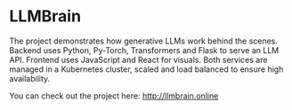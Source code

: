 # LLMBrain

The project demonstrates how generative LLMs work behind the scenes. Backend uses Python, Py-Torch, Transformers and Flask to serve an LLM API. Frontend uses JavaScript and React for visuals.
Both services are managed in a Kubernetes cluster, scaled and load balanced to ensure high availability.

You can check out the project here:
http://llmbrain.online

